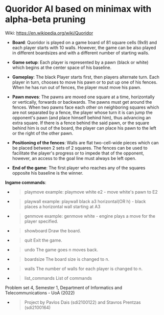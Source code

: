 # Quoridor AI based on minimax with alpha-beta pruning

Wiki: https://en.wikipedia.org/wiki/Quoridor

* **Board**:
Quoridor is played on a game board of 81 square cells (9x9) and each player starts with 10 walls. However, the game can be also played in different boardsizes and with a different number of starting walls.

* **Game setup**:
Each player is represented by a pawn (black or white) which begins at the center space of his baseline.

* **Gameplay**:
The black Player starts first, then players alternate turn. Each player in turn, chooses to move his pawn or to put up one of his fences. When he has run out of fences, the player must move his pawn.

* **Pawn moves**:
The pawns are moved one square at a time, horizontally or vertically, forwards or backwards. The pawns must get around the fences. When two pawns face each other on neighboring squares which are not separated by a fence, the player whose turn it is can jump the opponent's pawn (and place himself behind him), thus advancing an extra square. If there is a fence behind the said pawn, or the square behind him is out of the board, the player can place his pawn to the left or the right of the other pawn.

* **Positioning of the fences**:
Walls are flat two-cell-wide pieces which can be placed between 2 sets of 2 squares. The fences can be used to facilitate the player's progress or to impede that of the opponent, however, an access to the goal line must always be left open.

* **End of the game**:
The first player who reaches any of the squares opposite his baseline is the winner.

**Ingame commands**:
* >playmove <player> <position>
  example: playmove white e2 - move white's pawn to E2
  
* >playwall <player> <position> <orientation>
  example: playwall black a3 horizontal(OR h) - black places a horizontal wall starting at A3
  
* >genmove <player>
  example: genmove white - engine plays a move for the player specified.
 
* >showboard
  Draw the board.
  
* >quit
  Exit the game.
  
* >undo <n>
  The game goes n moves back.
  
* >boardsize <n>
  The board size is changed to n.
  
* >walls
  The number of walls for each player is changed to n.
  
* >list_commands
  List of commands

Problem set 4, Semester 1, Department of Informatics and Telecommunications - UoA (2022)
* > Project by Pavlos Dais (sdi2100122) and Stavros Prentzas (sdi2100164)
